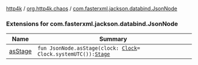 [http4k](../../index.md) / [org.http4k.chaos](../index.md) / [com.fasterxml.jackson.databind.JsonNode](./index.md)

### Extensions for com.fasterxml.jackson.databind.JsonNode

| Name | Summary |
|---|---|
| [asStage](as-stage.md) | `fun JsonNode.asStage(clock: `[`Clock`](https://docs.oracle.com/javase/9/docs/api/java/time/Clock.html)` = Clock.systemUTC()): `[`Stage`](../-stage.md) |
